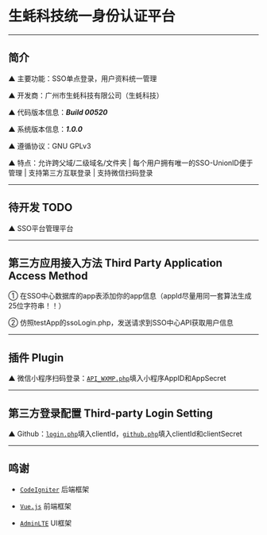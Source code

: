 # 生蚝科技统一身份认证平台

---

## 简介

▲ 主要功能：SSO单点登录，用户资料统一管理

▲ 开发商：广州市生蚝科技有限公司（生蚝科技）

▲ 代码版本信息：***Build 00520***

▲ 系统版本信息：***1.0.0***

▲ 遵循协议：GNU GPLv3

▲ 特点：允许跨父域/二级域名/文件夹 | 每个用户拥有唯一的SSO-UnionID便于管理 | 支持第三方互联登录 | 支持微信扫码登录

---

## 待开发 TODO

▲ SSO平台管理平台

---

## 第三方应用接入方法 Third Party Application Access Method

① 在SSO中心数据库的app表添加你的app信息（appId尽量用同一套算法生成25位字符串！！）

② 仿照testApp的ssoLogin.php，发送请求到SSO中心API获取用户信息

---

## 插件 Plugin

▲ 微信小程序扫码登录：[`API_WXMP.php`](https://github.com/OysterTech/OT-SSO/blob/master/application/controllers/API/API_WXMP.php)填入小程序AppID和AppSecret

---

## 第三方登录配置 Third-party Login Setting

▲ Github：[`login.php`](https://github.com/OysterTech/OT-SSO/blob/master/login.php#L109)填入clientId，[`github.php`](https://github.com/OysterTech/OT-SSO/blob/master/thirdLogin/github.php)填入clientId和clientSecret

---

## 鸣谢

* [`CodeIgniter`](http://codeigniter.org.cn/) 后端框架

* [`Vue.js`](https://vuejs.org/) 前端框架

* [`AdminLTE`](https://github.com/almasaeed2010/AdminLTE) UI框架
